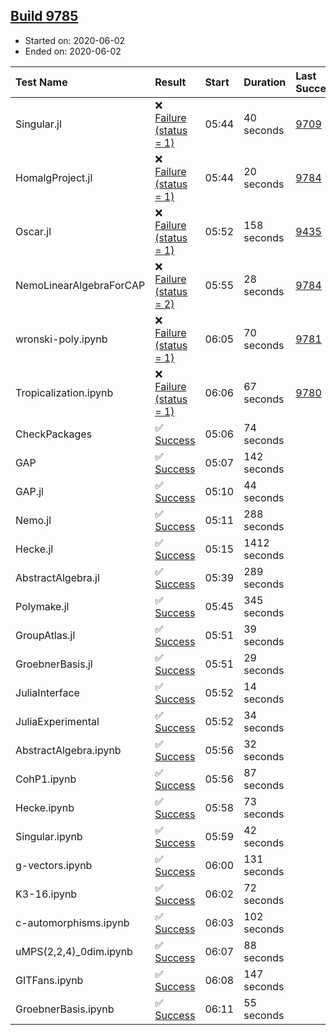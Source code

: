 ## [Build 9785](https://oscarci.mathematik.uni-kl.de/job/oscar/9785/)

* Started on: 2020-06-02
* Ended on: 2020-06-02

| Test Name    | Result | Start | Duration | Last Success | First Failure |
|:-------------|:-------|:------|:---------|:-------------|:--------------|
| Singular.jl | ❌ [Failure (status = 1)](https://oscarci.mathematik.uni-kl.de/job/oscar/9785/artifact/logs/build-9785/Singular.jl.log) | 05:44 | 40 seconds | [9709](https://oscarci.mathematik.uni-kl.de/job/oscar/9709/) | [9710](https://oscarci.mathematik.uni-kl.de/job/oscar/9710/) |
| HomalgProject.jl | ❌ [Failure (status = 1)](https://oscarci.mathematik.uni-kl.de/job/oscar/9785/artifact/logs/build-9785/HomalgProject.jl.log) | 05:44 | 20 seconds | [9784](https://oscarci.mathematik.uni-kl.de/job/oscar/9784/) | [9785](https://oscarci.mathematik.uni-kl.de/job/oscar/9785/) |
| Oscar.jl | ❌ [Failure (status = 1)](https://oscarci.mathematik.uni-kl.de/job/oscar/9785/artifact/logs/build-9785/Oscar.jl.log) | 05:52 | 158 seconds | [9435](https://oscarci.mathematik.uni-kl.de/job/oscar/9435/) | [9436](https://oscarci.mathematik.uni-kl.de/job/oscar/9436/) |
| NemoLinearAlgebraForCAP | ❌ [Failure (status = 2)](https://oscarci.mathematik.uni-kl.de/job/oscar/9785/artifact/logs/build-9785/NemoLinearAlgebraForCAP.log) | 05:55 | 28 seconds | [9784](https://oscarci.mathematik.uni-kl.de/job/oscar/9784/) | [9785](https://oscarci.mathematik.uni-kl.de/job/oscar/9785/) |
| wronski-poly.ipynb | ❌ [Failure (status = 1)](https://oscarci.mathematik.uni-kl.de/job/oscar/9785/artifact/logs/build-9785/wronski-poly.ipynb.log) | 06:05 | 70 seconds | [9781](https://oscarci.mathematik.uni-kl.de/job/oscar/9781/) | [9782](https://oscarci.mathematik.uni-kl.de/job/oscar/9782/) |
| Tropicalization.ipynb | ❌ [Failure (status = 1)](https://oscarci.mathematik.uni-kl.de/job/oscar/9785/artifact/logs/build-9785/Tropicalization.ipynb.log) | 06:06 | 67 seconds | [9780](https://oscarci.mathematik.uni-kl.de/job/oscar/9780/) | [9781](https://oscarci.mathematik.uni-kl.de/job/oscar/9781/) |
| CheckPackages | ✅ [Success](https://oscarci.mathematik.uni-kl.de/job/oscar/9785/artifact/logs/build-9785/CheckPackages.log) | 05:06 | 74 seconds |  |  |
| GAP | ✅ [Success](https://oscarci.mathematik.uni-kl.de/job/oscar/9785/artifact/logs/build-9785/GAP.log) | 05:07 | 142 seconds |  |  |
| GAP.jl | ✅ [Success](https://oscarci.mathematik.uni-kl.de/job/oscar/9785/artifact/logs/build-9785/GAP.jl.log) | 05:10 | 44 seconds |  |  |
| Nemo.jl | ✅ [Success](https://oscarci.mathematik.uni-kl.de/job/oscar/9785/artifact/logs/build-9785/Nemo.jl.log) | 05:11 | 288 seconds |  |  |
| Hecke.jl | ✅ [Success](https://oscarci.mathematik.uni-kl.de/job/oscar/9785/artifact/logs/build-9785/Hecke.jl.log) | 05:15 | 1412 seconds |  |  |
| AbstractAlgebra.jl | ✅ [Success](https://oscarci.mathematik.uni-kl.de/job/oscar/9785/artifact/logs/build-9785/AbstractAlgebra.jl.log) | 05:39 | 289 seconds |  |  |
| Polymake.jl | ✅ [Success](https://oscarci.mathematik.uni-kl.de/job/oscar/9785/artifact/logs/build-9785/Polymake.jl.log) | 05:45 | 345 seconds |  |  |
| GroupAtlas.jl | ✅ [Success](https://oscarci.mathematik.uni-kl.de/job/oscar/9785/artifact/logs/build-9785/GroupAtlas.jl.log) | 05:51 | 39 seconds |  |  |
| GroebnerBasis.jl | ✅ [Success](https://oscarci.mathematik.uni-kl.de/job/oscar/9785/artifact/logs/build-9785/GroebnerBasis.jl.log) | 05:51 | 29 seconds |  |  |
| JuliaInterface | ✅ [Success](https://oscarci.mathematik.uni-kl.de/job/oscar/9785/artifact/logs/build-9785/JuliaInterface.log) | 05:52 | 14 seconds |  |  |
| JuliaExperimental | ✅ [Success](https://oscarci.mathematik.uni-kl.de/job/oscar/9785/artifact/logs/build-9785/JuliaExperimental.log) | 05:52 | 34 seconds |  |  |
| AbstractAlgebra.ipynb | ✅ [Success](https://oscarci.mathematik.uni-kl.de/job/oscar/9785/artifact/logs/build-9785/AbstractAlgebra.ipynb.log) | 05:56 | 32 seconds |  |  |
| CohP1.ipynb | ✅ [Success](https://oscarci.mathematik.uni-kl.de/job/oscar/9785/artifact/logs/build-9785/CohP1.ipynb.log) | 05:56 | 87 seconds |  |  |
| Hecke.ipynb | ✅ [Success](https://oscarci.mathematik.uni-kl.de/job/oscar/9785/artifact/logs/build-9785/Hecke.ipynb.log) | 05:58 | 73 seconds |  |  |
| Singular.ipynb | ✅ [Success](https://oscarci.mathematik.uni-kl.de/job/oscar/9785/artifact/logs/build-9785/Singular.ipynb.log) | 05:59 | 42 seconds |  |  |
| g-vectors.ipynb | ✅ [Success](https://oscarci.mathematik.uni-kl.de/job/oscar/9785/artifact/logs/build-9785/g-vectors.ipynb.log) | 06:00 | 131 seconds |  |  |
| K3-16.ipynb | ✅ [Success](https://oscarci.mathematik.uni-kl.de/job/oscar/9785/artifact/logs/build-9785/K3-16.ipynb.log) | 06:02 | 72 seconds |  |  |
| c-automorphisms.ipynb | ✅ [Success](https://oscarci.mathematik.uni-kl.de/job/oscar/9785/artifact/logs/build-9785/c-automorphisms.ipynb.log) | 06:03 | 102 seconds |  |  |
| uMPS(2,2,4)_0dim.ipynb | ✅ [Success](https://oscarci.mathematik.uni-kl.de/job/oscar/9785/artifact/logs/build-9785/uMPS-2-2-4-_0dim.ipynb.log) | 06:07 | 88 seconds |  |  |
| GITFans.ipynb | ✅ [Success](https://oscarci.mathematik.uni-kl.de/job/oscar/9785/artifact/logs/build-9785/GITFans.ipynb.log) | 06:08 | 147 seconds |  |  |
| GroebnerBasis.ipynb | ✅ [Success](https://oscarci.mathematik.uni-kl.de/job/oscar/9785/artifact/logs/build-9785/GroebnerBasis.ipynb.log) | 06:11 | 55 seconds |  |  |
